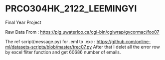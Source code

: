 # PRCO304HK_2122_LEEMINGYI
Final Year Project


Raw Data From : https://plg.uwaterloo.ca/cgi-bin/cgiwrap/gvcormac/foo07

The ref script(message.py) for .eml to .exc : https://github.com/online-ml/datasets-scripts/blob/master/trec07.py
After that I delet all the error row by excel fliter function and get 60686 number of emails. 
